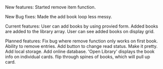 New features:
Started remove item function.

New Bug fixes:
Made the add book loop less messy.

Current features:
User can add books by using provied form.
Added books are added to the library array.
User can see added books on display grid.

Planned features:
Fix bug where remove function only works on first book.
Ability to remove entries.
Add button to change read status.
Make it pretty.
Add local storage.
Add online database.
'Open Library' displays the book info on individual cards.
flip through spines of books, which will pull up card.